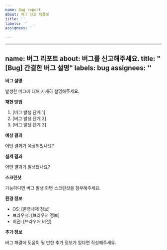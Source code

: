 ```yaml
---
name: Bug report
about: 버그 신고 템플릿
title: ''
labels: ''
assignees: ''

---
```


---
name: 버그 리포트
about: 버그를 신고해주세요.
title: "[Bug] 간결한 버그 설명"
labels: bug
assignees: ''
---

**버그 설명**

발생한 버그에 대해 자세히 설명해주세요.

**재현 방법**

1. [버그 발생 단계 1]
2. [버그 발생 단계 2]
3. [버그 발생 단계 3]

**예상 결과**

어떤 결과가 예상되었나요?

**실제 결과**

어떤 결과가 발생했나요?

**스크린샷**

가능하다면 버그 발생 화면 스크린샷을 첨부해주세요.

**환경 정보**

- OS: [운영체제 정보]
- 브라우저: [브라우저 정보]
- 버전: [브라우저 버전]

**추가 정보**

버그 해결에 도움이 될 만한 추가 정보가 있다면 작성해주세요.
